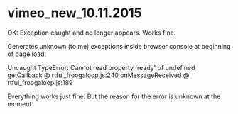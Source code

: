 # vimeo_new_10.11.2015

OK: Exception caught and no longer appears. Works fine.

Generates unknown (to me) exceptions inside browser console at beginning of page load:

Uncaught TypeError: Cannot read property 'ready' of undefined
  getCallback @ rtful_froogaloop.js:240
  onMessageReceived @ rtful_froogaloop.js:189

Everything works just fine. But the reason for the error is unknown at the moment.
